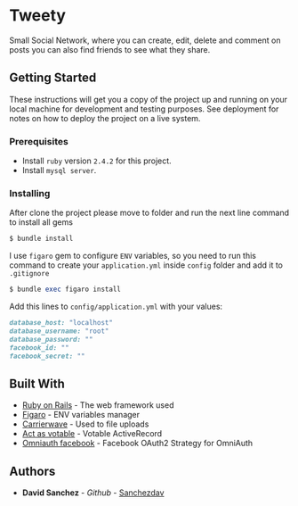 # Tweety

Small Social Network, where you can create, edit, delete and comment on posts you can also find friends to see what they share.

## Getting Started

These instructions will get you a copy of the project up and running on your local machine for development and testing purposes. See deployment for notes on how to deploy the project on a live system.

### Prerequisites

- Install `ruby` version `2.4.2` for this project.
- Install `mysql server`.

### Installing

After clone the project please move to folder and run the next line command to install all gems

```ruby
$ bundle install
```

I use `figaro` gem to configure `ENV` variables, so you need to run this command to create your `application.yml` inside `config` folder and add it to `.gitignore`

```ruby
$ bundle exec figaro install
```

Add this lines to `config/application.yml` with your values:

```ruby
database_host: "localhost"
database_username: "root"
database_password: ""
facebook_id: ""
facebook_secret: ""
```

## Built With

* [Ruby on Rails](https://github.com/rails/rails) - The web framework used
* [Figaro](https://github.com/laserlemon/figaro) - ENV variables manager
* [Carrierwave](https://github.com/carrierwaveuploader/carrierwave) - Used to file uploads
* [Act as votable](https://github.com/ryanto/acts_as_votable) - Votable ActiveRecord
* [Omniauth facebook](https://github.com/mkdynamic/omniauth-facebook) - Facebook OAuth2 Strategy for OmniAuth

## Authors

* **David Sanchez** - *Github* - [Sanchezdav](https://github.com/Sanchezdav)
